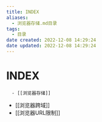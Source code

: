 ```yaml
---
title: INDEX
aliases:
  - 浏览器存储.md目录
tags:
  - 目录
date created: 2022-12-08 14:29:24
date updated: 2022-12-08 14:29:24
---
```


# INDEX

      - [[浏览器存储]]
- [[浏览器跨域]]
- [[浏览器URL限制]]
